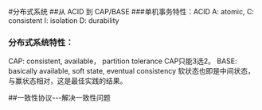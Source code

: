 #分布式系统
##从 ACID 到 CAP/BASE
###单机事务特性：ACID
A: atomic, C: consistent I: isolation D: durability
### 分布式系统特性：
CAP: consistent, available， partition tolerance
CAP只能3选2。
BASE: basically available, soft state, eventual consistency
软状态也即是中间状态，与赢状态相对，这是最佳实践的结果。

##一致性协议---解决一致性问题
